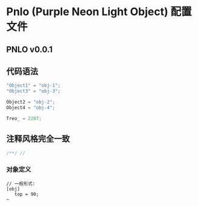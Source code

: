 # Pnlo (Purple Neon Light Object) 配置文件
## PNLO v0.0.1

## 代码语法
```kt
"Object1" = "obj-1";
"Object3" = "obj-3";

Object2 = "obj-2";
Object4 = "obj-4";

Treo_ = 2207;
```

## 注释风格完全一致
```kt
/**/ //
```

### 对象定义
```
// 一般形式:
[obj]
   top = 90;
~
```
